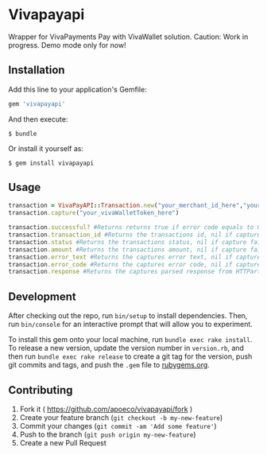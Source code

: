 # Vivapayapi

Wrapper for VivaPayments Pay with VivaWallet solution.
Caution:
    Work in progress.
Demo mode only for now!

## Installation

Add this line to your application's Gemfile:

```ruby
gem 'vivapayapi'
```

And then execute:

    $ bundle

Or install it yourself as:

    $ gem install vivapayapi

## Usage
```ruby
transaction = VivaPayAPI::Transaction.new("your_merchant_id_here","your_api_key_here")
transaction.capture("your_vivaWalletToken_here")

transaction.successful? #Returns returns true if error code equals to 0, nil if capture failed
transaction.transaction_id #Returns the transactions id, nil if capture failed
transaction.status #Returns the transactions status, nil if capture failed
transaction.amount #Returns the transactions amount, nil if capture failed
transaction.error_text #Returns the captures error text, nil if capture didnt happen
transaction.error_code #Returns the captures error code, nil if capture didnt happen
transaction.response #Returns the captures parsed response from HTTParty, nil if capture didnt happen
```
## Development

After checking out the repo, run `bin/setup` to install dependencies. Then, run `bin/console` for an interactive prompt that will allow you to experiment.

To install this gem onto your local machine, run `bundle exec rake install`. To release a new version, update the version number in `version.rb`, and then run `bundle exec rake release` to create a git tag for the version, push git commits and tags, and push the `.gem` file to [rubygems.org](https://rubygems.org).

## Contributing

1. Fork it ( https://github.com/apoeco/vivapayapi/fork )
2. Create your feature branch (`git checkout -b my-new-feature`)
3. Commit your changes (`git commit -am 'Add some feature'`)
4. Push to the branch (`git push origin my-new-feature`)
5. Create a new Pull Request
